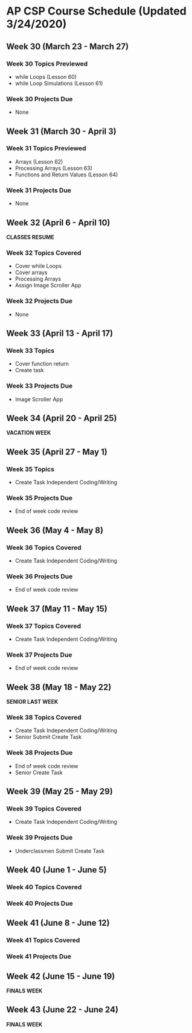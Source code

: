 # AP CSP Course Schedule (Updated 3/24/2020)

## Week 30 (March 23 - March 27)

### Week 30 Topics Previewed

- while Loops (Lesson 60)
- while Loop Simulations (Lesson 61)

### Week 30 Projects Due

- None

## Week 31 (March 30 - April 3)

### Week 31 Topics Previewed

- Arrays (Lesson 62)
- Processing Arrays (Lesson 63)
- Functions and Return Values (Lesson 64)

### Week 31 Projects Due

- None

## Week 32 (April 6 - April 10)

**CLASSES RESUME**

### Week 32 Topics Covered

- Cover while Loops
- Cover arrays
- Processing Arrays
- Assign Image Scroller App

### Week 32 Projects Due

- None

## Week 33 (April 13 - April 17)

### Week 33 Topics

- Cover function return
- Create task

### Week 33 Projects Due

- Image Scroller App

## Week 34 (April 20 - April 25)

**VACATION WEEK**

## Week 35 (April 27 - May 1)

### Week 35 Topics

- Create Task Independent Coding/Writing

### Week 35 Projects Due

- End of week code review

## Week 36 (May 4 - May 8)

### Week 36 Topics Covered

- Create Task Independent Coding/Writing
  
### Week 36 Projects Due

- End of week code review

## Week 37 (May 11 - May 15)

### Week 37 Topics Covered

- Create Task Independent Coding/Writing

### Week 37 Projects Due

- End of week code review

## Week 38 (May 18 - May 22)

**SENIOR LAST WEEK**

### Week 38 Topics Covered

- Create Task Independent Coding/Writing
- Senior Submit Create Task

### Week 38 Projects Due

- End of week code review
- Senior Create Task

## Week 39 (May 25 - May 29)

### Week 39 Topics Covered

- Create Task Independent Coding/Writing

### Week 39 Projects Due

- Underclassmen Submit Create Task

## Week 40 (June 1 - June 5)

### Week 40 Topics Covered

### Week 40 Projects Due

## Week 41 (June 8 - June 12)

### Week 41 Topics Covered

### Week 41 Projects Due

## Week 42 (June 15 - June 19)

**FINALS WEEK**

## Week 43 (June 22 - June 24)

**FINALS WEEK**

